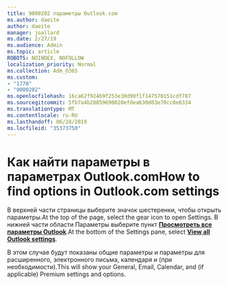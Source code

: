 ```yaml
---
title: 9000202 параметры Outlook.com
ms.author: daeite
author: daeite
manager: joallard
ms.date: 2/27/19
ms.audience: Admin
ms.topic: article
ROBOTS: NOINDEX, NOFOLLOW
localization_priority: Normal
ms.collection: Adm_O365
ms.custom:
- "1770"
- "9000202"
ms.openlocfilehash: 16ca62f924b9f253e30d90f1f147570151cdf787
ms.sourcegitcommit: 5fb7a4b28859690020efdea630d03e70cc0e6334
ms.translationtype: MT
ms.contentlocale: ru-RU
ms.lasthandoff: 06/28/2019
ms.locfileid: "35373750"
---
```

# <a name="how-to-find-options-in-outlookcom-settings"></a><span data-ttu-id="5a504-102">Как найти параметры в параметрах Outlook.com</span><span class="sxs-lookup"><span data-stu-id="5a504-102">How to find options in Outlook.com settings</span></span>

<span data-ttu-id="5a504-103">В верхней части страницы выберите значок шестеренки, чтобы открыть параметры.</span><span class="sxs-lookup"><span data-stu-id="5a504-103">At the top of the page, select the gear icon to open Settings.</span></span> <span data-ttu-id="5a504-104">В нижней части области Параметры выберите пункт [**Просмотреть все параметры Outlook**](https://outlook.live.com/mail/options/general/timeAndLanguage).</span><span class="sxs-lookup"><span data-stu-id="5a504-104">At the bottom of the Settings pane, select [**View all Outlook settings**](https://outlook.live.com/mail/options/general/timeAndLanguage).</span></span>

<span data-ttu-id="5a504-105">В этом случае будут показаны общие параметры и параметры для расширенного, электронного письма, календаря и (при необходимости).</span><span class="sxs-lookup"><span data-stu-id="5a504-105">This will show your General, Email, Calendar, and (if applicable) Premium settings and options.</span></span>